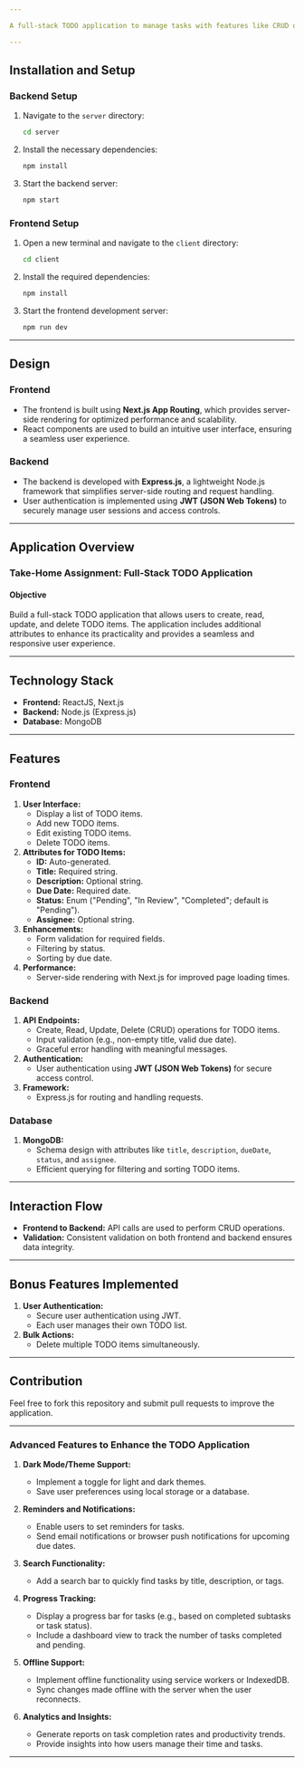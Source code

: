 ```yaml
---

A full-stack TODO application to manage tasks with features like CRUD operations, filtering, and sorting. This application is built with a responsive UI and server-side rendering for optimal user experience.

---
```


## Installation and Setup

### Backend Setup
1. Navigate to the `server` directory:
   ```bash
   cd server
   ```
2. Install the necessary dependencies:
   ```bash
   npm install
   ```
3. Start the backend server:
   ```bash
   npm start
   ```

### Frontend Setup
1. Open a new terminal and navigate to the `client` directory:
   ```bash
   cd client
   ```
2. Install the required dependencies:
   ```bash
   npm install
   ```
3. Start the frontend development server:
   ```bash
   npm run dev
   ```

---

## Design

### Frontend
- The frontend is built using **Next.js App Routing**, which provides server-side rendering for optimized performance and scalability.
- React components are used to build an intuitive user interface, ensuring a seamless user experience.

### Backend
- The backend is developed with **Express.js**, a lightweight Node.js framework that simplifies server-side routing and request handling.
- User authentication is implemented using **JWT (JSON Web Tokens)** to securely manage user sessions and access controls.

---

## Application Overview

### Take-Home Assignment: Full-Stack TODO Application

#### Objective
Build a full-stack TODO application that allows users to create, read, update, and delete TODO items. The application includes additional attributes to enhance its practicality and provides a seamless and responsive user experience.

---

## Technology Stack

- **Frontend:** ReactJS, Next.js
- **Backend:** Node.js (Express.js)
- **Database:** MongoDB

---

## Features

### Frontend
1. **User Interface:**
   - Display a list of TODO items.
   - Add new TODO items.
   - Edit existing TODO items.
   - Delete TODO items.
2. **Attributes for TODO Items:**
   - **ID:** Auto-generated.
   - **Title:** Required string.
   - **Description:** Optional string.
   - **Due Date:** Required date.
   - **Status:** Enum ("Pending", "In Review", "Completed"; default is "Pending").
   - **Assignee:** Optional string.
3. **Enhancements:**
   - Form validation for required fields.
   - Filtering by status.
   - Sorting by due date.
4. **Performance:**
   - Server-side rendering with Next.js for improved page loading times.

### Backend
1. **API Endpoints:**
   - Create, Read, Update, Delete (CRUD) operations for TODO items.
   - Input validation (e.g., non-empty title, valid due date).
   - Graceful error handling with meaningful messages.
2. **Authentication:**
   - User authentication using **JWT (JSON Web Tokens)** for secure access control.
3. **Framework:**
   - Express.js for routing and handling requests.

### Database
1. **MongoDB:**
   - Schema design with attributes like `title`, `description`, `dueDate`, `status`, and `assignee`.
   - Efficient querying for filtering and sorting TODO items.

---

## Interaction Flow

- **Frontend to Backend:** API calls are used to perform CRUD operations.
- **Validation:** Consistent validation on both frontend and backend ensures data integrity.

---

## Bonus Features Implemented
1. **User Authentication:**
   - Secure user authentication using JWT.
   - Each user manages their own TODO list.
2. **Bulk Actions:**
   - Delete multiple TODO items simultaneously.


---


## Contribution
Feel free to fork this repository and submit pull requests to improve the application.

---

### Advanced Features to Enhance the TODO Application

1. **Dark Mode/Theme Support:**
   - Implement a toggle for light and dark themes.
   - Save user preferences using local storage or a database.

2. **Reminders and Notifications:**
   - Enable users to set reminders for tasks.
   - Send email notifications or browser push notifications for upcoming due dates.

3. **Search Functionality:**
   - Add a search bar to quickly find tasks by title, description, or tags.

4. **Progress Tracking:**
   - Display a progress bar for tasks (e.g., based on completed subtasks or task status).
   - Include a dashboard view to track the number of tasks completed and pending.

5. **Offline Support:**
    - Implement offline functionality using service workers or IndexedDB.
    - Sync changes made offline with the server when the user reconnects.

6. **Analytics and Insights:**
    - Generate reports on task completion rates and productivity trends.
    - Provide insights into how users manage their time and tasks.

---
